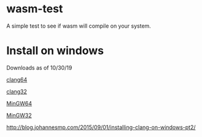 # wasm-test
A simple test to see if wasm will compile on your system.

# Install on windows

Downloads as of 10/30/19

[clang64](https://releases.llvm.org/9.0.0/LLVM-9.0.0-win64.exe)

[clang32](https://releases.llvm.org/9.0.0/LLVM-9.0.0-win32.exe)

[MinGW64](https://sourceforge.net/projects/mingw-w64/files/Toolchains%20targetting%20Win64/Personal%20Builds/mingw-builds/8.1.0/threads-posix/seh/x86_64-8.1.0-release-posix-seh-rt_v6-rev0.7z)

[MinGW32](https://sourceforge.net/projects/mingw-w64/files/Toolchains%20targetting%20Win32/Personal%20Builds/mingw-builds/8.1.0/threads-win32/sjlj/i686-8.1.0-release-win32-sjlj-rt_v6-rev0.7z)

http://blog.johannesmp.com/2015/09/01/installing-clang-on-windows-pt2/

